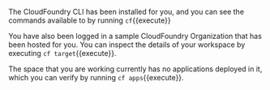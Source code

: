 The CloudFoundry CLI has been installed for you, and you can see the commands available to by running `cf`{{execute}}

You have also been logged in a sample CloudFoundry Organization that has been hosted for you. You can inspect the details of your workspace by executing `cf target`{{execute}}.

The space that you are working currently has no applications deployed in it, which you can verify by running `cf apps`{{execute}}.